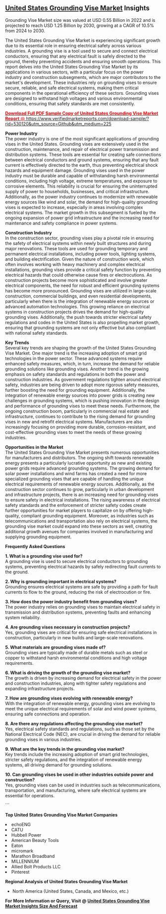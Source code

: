<h2><a href="https://www.verifiedmarketreports.com/download-sample/?rid=530120&amp;utm_source=Github&amp;utm_medium=225" target="_blank">United States Grounding Vise Market</a> Insights</h2><p>Grounding Vise Market size was valued at USD 0.55 Billion in 2022 and is projected to reach USD 1.25 Billion by 2030, growing at a CAGR of 10.5% from 2024 to 2030.</p><p> <p>The United States Grounding Vise Market is experiencing significant growth due to its essential role in ensuring electrical safety across various industries. A grounding vise is a tool used to secure and connect electrical conductors, ensuring that any electrical fault is safely directed to the ground, thereby preventing accidents and ensuring smooth operations. This report delves into the United States Grounding Vise Market by its applications in various sectors, with a particular focus on the power industry and construction subsegments, which are major contributors to the market's development. These industries rely on grounding vises to ensure secure, reliable, and safe electrical systems, making them critical components in the operational efficiency of these sectors. Grounding vises are designed to withstand high voltages and various environmental conditions, ensuring that safety standards are met consistently. <a href="#sample"><p><span class=""><span style="color: #ff0000;"><strong>Download Full PDF Sample Copy of United States Grounding Vise Market Report</strong> @ </span><a href="https://www.verifiedmarketreports.com/download-sample/?rid=530120&amp;utm_source=Github&amp;utm_medium=225" target="_blank">https://www.verifiedmarketreports.com/download-sample/?rid=530120&amp;utm_source=Github&amp;utm_medium=225</a></span></p></a></p> <p><strong>Power Industry</strong><br>The power industry is one of the most significant applications of grounding vises in the United States. Grounding vises are extensively used in the construction, maintenance, and repair of electrical power transmission and distribution systems. These tools are essential for creating safe connections between electrical conductors and ground systems, ensuring that any fault current is effectively directed to the earth, thus preventing electrical shock hazards and equipment damage. Grounding vises used in the power industry must be durable and capable of withstanding harsh environmental conditions, including high voltage, extreme temperatures, and exposure to corrosive elements. This reliability is crucial for ensuring the uninterrupted supply of power to households, businesses, and critical infrastructure. Additionally, as the power industry continues to modernize with renewable energy sources like wind and solar, the demand for high-quality grounding vises is expected to increase, especially in areas involving complex electrical systems. The market growth in this subsegment is fueled by the ongoing expansion of power grid infrastructure and the increasing need for maintenance and safety compliance in power systems.<br></p> <p><strong>Construction Industry</strong><br>In the construction sector, grounding vises play a pivotal role in ensuring the safety of electrical systems within newly built structures and during major renovations. These tools are used for grounding temporary and permanent electrical installations, including power tools, lighting systems, and building electrification. Given the nature of construction work, which often involves working with heavy machinery and complex electrical installations, grounding vises provide a critical safety function by preventing electrical hazards that could otherwise cause fires or electrocutions. As construction projects become more sophisticated and involve greater electrical components, the need for robust and efficient grounding systems has become more pronounced. Grounding vises are utilized in large-scale construction, commercial buildings, and even residential developments, particularly when there is the integration of renewable energy sources or advanced automation technologies. This growing reliance on electrical systems in construction projects drives the demand for high-quality grounding vises. Additionally, the push towards stricter electrical safety regulations and codes in the United States is also propelling market growth, ensuring that grounding systems are not only effective but also compliant with national safety standards.<br></p> <p><strong>Key Trends</strong><br>Several key trends are shaping the growth of the United States Grounding Vise Market. One major trend is the increasing adoption of smart grid technologies in the power sector. These advanced systems require enhanced safety measures, which, in turn, increase the demand for reliable grounding solutions like grounding vises. Another trend is the growing emphasis on safety standards and regulations in both the power and construction industries. As government regulations tighten around electrical safety, industries are being driven to adopt more rigorous safety measures, further boosting the need for grounding equipment. Additionally, the integration of renewable energy sources into power grids is creating new challenges in grounding systems, which is pushing innovation in the design and performance of grounding vises to meet these needs. Furthermore, the ongoing construction boom, particularly in commercial real estate and infrastructure, continues to contribute to the rising demand for grounding vises in new and retrofit electrical systems. Manufacturers are also increasingly focusing on providing more durable, corrosion-resistant, and cost-effective grounding vises to meet the needs of these growing industries.<br></p> <p><strong>Opportunities in the Market</strong><br>The United States Grounding Vise Market presents numerous opportunities for manufacturers and distributors. The ongoing shift towards renewable energy presents a particularly lucrative opportunity as new and existing power grids require advanced grounding systems. The growing demand for solar power installations and wind farms has created a need for more specialized grounding vises that are capable of handling the unique electrical requirements of renewable energy sources. Additionally, as the construction sector continues to grow, particularly in urban development and infrastructure projects, there is an increasing need for grounding vises to ensure safety in electrical installations. The rising awareness of electrical safety standards and the enforcement of stricter safety codes create further opportunities for market players to capitalize on by offering high-quality, compliant grounding equipment. Moreover, as industries such as telecommunications and transportation also rely on electrical systems, the grounding vise market could expand into these sectors as well, creating additional growth avenues for companies involved in manufacturing and supplying grounding equipment.<br></p> <p><strong>Frequently Asked Questions</strong><br> <p><strong>1. What is a grounding vise used for?</strong><br>A grounding vise is used to secure electrical conductors to grounding systems, preventing electrical hazards by safely redirecting fault currents to the ground.</p> <p><strong>2. Why is grounding important in electrical systems?</strong><br>Grounding ensures electrical systems are safe by providing a path for fault currents to flow to the ground, reducing the risk of electrocution or fire.</p> <p><strong>3. How does the power industry benefit from grounding vises?</strong><br>The power industry relies on grounding vises to maintain electrical safety in transmission and distribution systems, preventing faults and enhancing system reliability.</p> <p><strong>4. Are grounding vises necessary in construction projects?</strong><br>Yes, grounding vises are critical for ensuring safe electrical installations in construction, particularly in new builds and large-scale renovations.</p> <p><strong>5. What materials are grounding vises made of?</strong><br>Grounding vises are typically made of durable metals such as steel or copper to withstand harsh environmental conditions and high voltage requirements.</p> <p><strong>6. What is driving the growth of the grounding vise market?</strong><br>The growth is driven by increasing demand for electrical safety in the power and construction industries, along with tighter safety regulations and expanding infrastructure projects.</p> <p><strong>7. How are grounding vises evolving with renewable energy?</strong><br>With the integration of renewable energy, grounding vises are evolving to meet the unique electrical requirements of solar and wind power systems, ensuring safe connections and operation.</p> <p><strong>8. Are there any regulations affecting the grounding vise market?</strong><br>Yes, electrical safety standards and regulations, such as those set by the National Electrical Code (NEC), are crucial in driving the demand for reliable grounding vises in various industries.</p> <p><strong>9. What are the key trends in the grounding vise market?</strong><br>Key trends include the increasing adoption of smart grid technologies, stricter safety regulations, and the integration of renewable energy systems, all driving demand for grounding solutions.</p> <p><strong>10. Can grounding vises be used in other industries outside power and construction?</strong><br>Yes, grounding vises can be used in industries such as telecommunications, transportation, and manufacturing, where safe electrical systems are essential for operations.</p> ```</p><p><strong>Top United States Grounding Vise Market Companies</strong></p><div data-test-id=""><p><li>echoENG</li><li> CATU</li><li> Hubbell Power</li><li> American Beauty Tools</li><li> Eaton</li><li> micromark</li><li> Marathon Broadband</li><li> MILLENNIUM</li><li> Allied Bolt Products LLC</li><li> Pinterest</li></p><div><strong>Regional Analysis of&nbsp;United States Grounding Vise Market</strong></div><ul><li dir="ltr"><p dir="ltr">North America&nbsp;(United States, Canada, and Mexico, etc.)</p></li></ul><p><strong>For More Information or Query, Visit @&nbsp;</strong><strong><a href="https://www.verifiedmarketreports.com/product/grounding-vise-market/?utm_source=Github&amp;utm_medium=225" target="_blank">United States Grounding Vise Market Insights Size And Forecast</a></strong></p></div>
